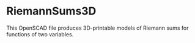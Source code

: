 # RiemannSums3D
This OpenSCAD file produces 3D-printable models of Riemann sums for functions of two variables.
